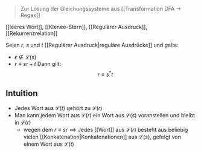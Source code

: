 > Zur Lösung der Gleichungssysteme aus [[Transformation DFA -> Regex]]

[[leeres Wort]], [[Klenee-Stern]], [[Regulärer Ausdruck]], [[Rekurrenzrelation]]


Seien $r,\ s$ und $t$ [[Regulärer Ausdruck|reguläre Ausdrücke]] und gelte:
- $\epsilon \not\in \mathcal{L}(s)$ 
- $r \equiv sr + t$
Dann gilt: $$r \equiv s^{*}t$$

## Intuition
- Jedes Wort aus $\mathcal{L}(t)$ gehört zu $\mathcal{L}(r)$
- Man kann jedem Wort aus $\mathcal{L}(r)$ ein Wort aus $\mathcal{L}(s)$ voranstellen und bleibt in $\mathcal{L}(r)$ 
	- wegen dem $r \equiv sr$ 
==> Jedes [[Wort]] aus $\mathcal{L}(r)$ besteht aus beliebig vielen [[Konkatenation|Konkatenationen]] aus $\mathcal{L}(s)$, gefolgt von einem Wort aus $\mathcal{L}(t)$